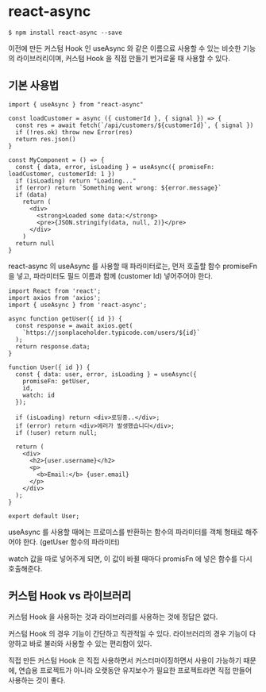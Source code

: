 # react-async

```
$ npm install react-async --save
```

이전에 만든 커스텀 Hook 인 useAsync 와 같은 이름으료 사용할 수 있는 비슷한 기능의 라이브러리이며, 커스텀 Hook 을 직접 만들기 번거로울 때 사용할 수 있다.

## 기본 사용법

```
import { useAsync } from "react-async"

const loadCustomer = async ({ customerId }, { signal }) => {
  const res = await fetch(`/api/customers/${customerId}`, { signal })
  if (!res.ok) throw new Error(res)
  return res.json()
}

const MyComponent = () => {
  const { data, error, isLoading } = useAsync({ promiseFn: loadCustomer, customerId: 1 })
  if (isLoading) return "Loading..."
  if (error) return `Something went wrong: ${error.message}`
  if (data)
    return (
      <div>
        <strong>Loaded some data:</strong>
        <pre>{JSON.stringify(data, null, 2)}</pre>
      </div>
    )
  return null
}
```

react-async 의 useAsync 를 사용할 때 파라미터로는, 먼저 호출할 함수 promiseFn 을 넣고, 파라미터도 필드 이름과 함께 (customer Id) 넣어주어야 한다.

```
import React from 'react';
import axios from 'axios';
import { useAsync } from 'react-async';

async function getUser({ id }) {
  const response = await axios.get(
    `https://jsonplaceholder.typicode.com/users/${id}`
  );
  return response.data;
}

function User({ id }) {
  const { data: user, error, isLoading } = useAsync({
    promiseFn: getUser,
    id,
    watch: id
  });

  if (isLoading) return <div>로딩중..</div>;
  if (error) return <div>에러가 발생했습니다</div>;
  if (!user) return null;

  return (
    <div>
      <h2>{user.username}</h2>
      <p>
        <b>Email:</b> {user.email}
      </p>
    </div>
  );
}

export default User;
```

useAsync 를 사용할 때에는 프로미스를 반환하는 함수의 파라미터를 객체 형태로 해주어야 한다. (getUser 함수의 파라미터)

watch 값을 따로 넣어주게 되면, 이 값이 바뀔 때마다 promisFn 에 넣은 함수를 다시 호출해준다.

## 커스텀 Hook vs 라이브러리

커스텀 Hook 을 사용하는 것과 라이브러리를 사용하는 것에 정답은 없다.

커스텀 Hook 의 경우 기능이 간단하고 직관적일 수 있다. 라이브러리의 경우 기능이 다양하고 바로 불러와 사용할 수 있는 편리함이 있다.

직접 만든 커스텀 Hook 은 직접 사용하면서 커스터마이징하면서 사용이 가능하기 때문에, 연습용 프로젝트가 아니라 오랫동안 유지보수가 필요한 프로젝트라면 직접 만들어 사용하는 것이 좋다.
